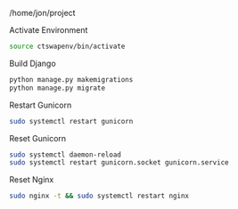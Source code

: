 /home/jon/project


Activate Environment

```sh
source ctswapenv/bin/activate
```

Build Django

```sh
python manage.py makemigrations
python manage.py migrate
```

Restart Gunicorn

```sh
sudo systemctl restart gunicorn
```

Reset Gunicorn

```sh
sudo systemctl daemon-reload
sudo systemctl restart gunicorn.socket gunicorn.service
```

Reset Nginx

```sh
sudo nginx -t && sudo systemctl restart nginx
```